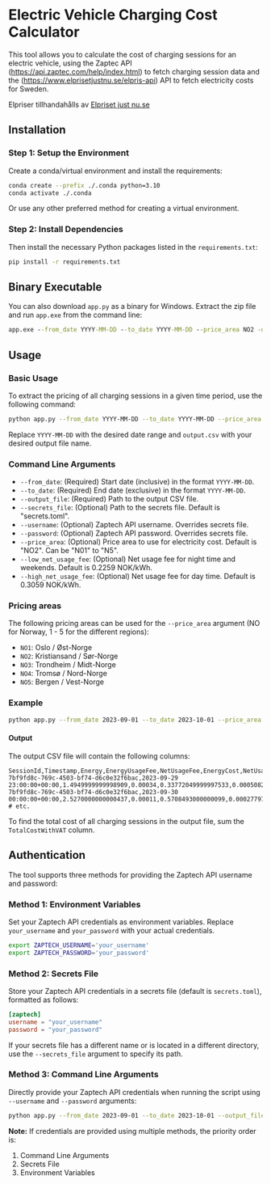# Electric Vehicle Charging Cost Calculator

This tool allows you to calculate the cost of charging sessions for an electric vehicle, using the Zaptec API (https://api.zaptec.com/help/index.html) to fetch charging session data and the (https://www.elprisetjustnu.se/elpris-api) API to fetch electricity costs for Sweden.

<p>Elpriser tillhandahålls av <a href="https://www.elprisetjustnu.se">Elpriset just nu.se</a></p>

## Installation

### Step 1: Setup the Environment
Create a conda/virtual environment and install the requirements:

```bash
conda create --prefix ./.conda python=3.10
conda activate ./.conda
```
Or use any other preferred method for creating a virtual environment.

### Step 2: Install Dependencies
Then install the necessary Python packages listed in the `requirements.txt`:

```bash
pip install -r requirements.txt
```

## Binary Executable

You can also download `app.py` as a binary for Windows. Extract the zip file and run `app.exe` from the command line:

```bat
app.exe --from_date YYYY-MM-DD --to_date YYYY-MM-DD --price_area NO2 -output_file output.csv
```

## Usage

### Basic Usage
To extract the pricing of all charging sessions in a given time period, use the following command:

```bash
python app.py --from_date YYYY-MM-DD --to_date YYYY-MM-DD --price_area NO2 -output_file output.csv
```
Replace `YYYY-MM-DD` with the desired date range and `output.csv` with your desired output file name.

### Command Line Arguments

- `--from_date`: (Required) Start date (inclusive) in the format `YYYY-MM-DD`.
- `--to_date`: (Required) End date (exclusive) in the format `YYYY-MM-DD`.
- `--output_file`: (Required) Path to the output CSV file.
- `--secrets_file`: (Optional) Path to the secrets file. Default is "secrets.toml".
- `--username`: (Optional) Zaptech API username. Overrides secrets file.
- `--password`: (Optional) Zaptech API password. Overrides secrets file.
- `--price_area`: (Optional) Price area to use for electricity cost. Default is "NO2". Can be "N01" to "N5".
- `--low_net_usage_fee`: (Optional) Net usage fee for night time and weekends. Default is 0.2259 NOK/kWh.
- `--high_net_usage_fee`: (Optional) Net usage fee for day time. Default is 0.3059 NOK/kWh.

### Pricing areas

The following pricing areas can be used for the `--price_area` argument (NO for Norway, 1 - 5 for the different regions):

- `NO1`: Oslo / Øst-Norge
- `NO2`: Kristiansand / Sør-Norge
- `NO3`: Trondheim / Midt-Norge
- `NO4`: Tromsø / Nord-Norge
- `NO5`: Bergen / Vest-Norge

### Example
```bash
python app.py --from_date 2023-09-01 --to_date 2023-10-01 --price_area NO2 --output_file output.csv
```

#### Output
The output CSV file will contain the following columns:
```csv
SessionId,Timestamp,Energy,EnergyUsageFee,NetUsageFee,EnergyCost,NetUsageCost,TotalCostNoVat,TotalCostWithVAT,CostCurrency
7bf9fd8c-769c-4503-bf74-d6c0e32f6bac,2023-09-29 23:00:00+00:00,1.4949999999998909,0.00034,0.33772049999997533,0.000508299999999963,0.33772049999997533,0.3382287999999753,0.42278599999996913,NOK
7bf9fd8c-769c-4503-bf74-d6c0e32f6bac,2023-09-30 00:00:00+00:00,2.5270000000000437,0.00011,0.5708493000000099,0.0002779700000000048,0.5708493000000099,0.5711272700000098,0.7139090875000123,NOK
# etc.
```
To find the total cost of all charging sessions in the output file, sum the `TotalCostWithVAT` column.

## Authentication

The tool supports three methods for providing the Zaptech API username and password:

### Method 1: Environment Variables
Set your Zaptech API credentials as environment variables. Replace `your_username` and `your_password` with your actual credentials.
```bash
export ZAPTECH_USERNAME='your_username'
export ZAPTECH_PASSWORD='your_password'
```

### Method 2: Secrets File
Store your Zaptech API credentials in a secrets file (default is `secrets.toml`), formatted as follows:

```toml
[zaptech]
username = "your_username"
password = "your_password"
```
If your secrets file has a different name or is located in a different directory, use the `--secrets_file` argument to specify its path.

### Method 3: Command Line Arguments
Directly provide your Zaptech API credentials when running the script using `--username` and `--password` arguments:

```bash
python app.py --from_date 2023-09-01 --to_date 2023-10-01 --output_file output.csv --username your_username --password your_password
```

**Note:** If credentials are provided using multiple methods, the priority order is: 
1. Command Line Arguments
2. Secrets File
3. Environment Variables
